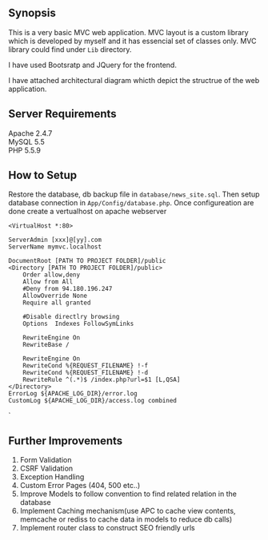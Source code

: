 
Synopsis
---------
This is a very basic MVC web application. MVC layout is a custom library which is developed by myself and it has essencial set of classes only. MVC library could find under `Lib` directory.

I have used Bootsratp and JQuery for the frontend. 

I have attached architectural diagram whicth depict the structrue of the web application.

Server Requirements
----------
Apache 2.4.7<br/>
MySQL 5.5<br/>
PHP 5.5.9<br/>

How to Setup
------------

Restore the database, db backup file in `database/news_site.sql`. Then setup database connection in `App/Config/database.php`. Once configureation are done create a vertualhost on apache webserver


`<VirtualHost *:80>`

    ServerAdmin [xxx]@[yy].com
    ServerName mymvc.localhost
    
    DocumentRoot [PATH TO PROJECT FOLDER]/public
    <Directory [PATH TO PROJECT FOLDER]/public>
        Order allow,deny
        Allow from All
        #Deny from 94.180.196.247
        AllowOverride None
        Require all granted

        #Disable directlry browsing
        Options  Indexes FollowSymLinks

        RewriteEngine On
        RewriteBase /

        RewriteEngine On
        RewriteCond %{REQUEST_FILENAME} !-f
        RewriteCond %{REQUEST_FILENAME} !-d
        RewriteRule ^(.*)$ /index.php?url=$1 [L,QSA]
    </Directory>
    ErrorLog ${APACHE_LOG_DIR}/error.log
    CustomLog ${APACHE_LOG_DIR}/access.log combined
</VirtualHost>`

Further Improvements
-------
1. Form Validation<br/>
2. CSRF Validation<br/>
3. Exception Handling<br/>
4. Custom Error Pages (404, 500 etc..)<br/>
5. Improve Models to follow convention to find related relation in the database<br/>
6. Implement Caching mechanism(use APC to cache view contents, memcache or rediss to cache data in models to reduce db calls)<br/>
7. Implement router class to construct SEO friendly urls<br/>
